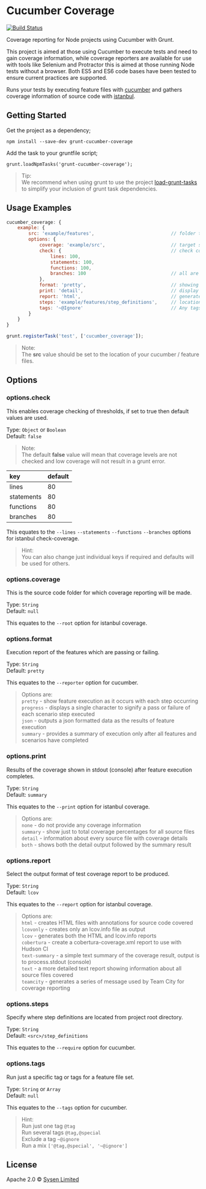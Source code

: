 # Cucumber Coverage

[![Build Status](https://travis-ci.org/sysen-limited/grunt-cucumber-coverage.svg?branch=master)](https://travis-ci.org/sysen-limited/grunt-cucumber-coverage)

Coverage reporting for Node projects using Cucumber with Grunt.

This project is aimed at those using Cucumber to execute tests and need to gain coverage information,
while coverage reporters are available for use with tools like Selenium and Protractor this is aimed at those running Node tests without a browser.
Both ES5 and ES6 code bases have been tested to ensure current practices are supported.

Runs your tests by executing feature files with [cucumber](https://github.com/cucumber/cucumber-js) and gathers coverage information of source code with [istanbul](https://github.com/gotwarlost/istanbul).

## Getting Started

Get the project as a dependency;

```
npm install --save-dev grunt-cucumber-coverage
```

Add the task to your gruntfile script;

```
grunt.loadNpmTasks('grunt-cucumber-coverage');
```

> Tip:  
> We recommend when using grunt to use the project [load-grunt-tasks](https://www.github.com/sindresorhus/load-grunt-tasks) to simplify your inclusion of grunt task dependencies.

## Usage Examples

```javascript
cucumber_coverage: {
    example: {
        src: 'example/features',                            // folder to the tests to execute
        options: {
            coverage: 'example/src',                        // target source code to perform coverage of
            check: {                                        // check coverage meets minimum requirements of project
                lines: 100,
                statements: 100,
                functions: 100,
                branches: 100                               // all are percentages to use during checks
            },
            format: 'pretty',                               // showing output of feature execution (default: pretty)
            print: 'detail',                                // display results of coverage to console (default: summary)
            report: 'html',                                 // generate a coverage report (default: lcov)
            steps: 'example/features/step_definitions',     // location of step definitions to support feature tests
            tags: '~@Ignore'                                // Any tags you might want to limit / exclude from running
        }
    }
}

grunt.registerTask('test', ['cucumber_coverage']);
```

> Note:  
> The **src** value should be set to the location of your cucumber / feature files.

## Options

### options.check
This enables coverage checking of thresholds, if set to true then default values are used.

Type: `Object` or `Boolean`  
Default: `false`

> Note:  
> The default **false** value will mean that coverage levels are not checked and low coverage will not result in a grunt error.

| key | default |
| :--- | :--- |
| lines | 80 |
| statements | 80 |
| functions | 80 |
| branches | 80 |

This equates to the `--lines` `--statements` `--functions` `--branches` options for istanbul check-coverage.

> Hint:  
> You can also change just individual keys if required and defaults will be used for others.

### options.coverage
This is the source code folder for which coverage reporting will be made.

Type: `String`  
Default: `null`

This equates to the `--root` option for istanbul coverage.

### options.format
Execution report of the features which are passing or failing.

Type: `String`  
Default: `pretty`

This equates to the `--reporter` option for cucumber.

> Options are:  
> `pretty` - show feature execution as it occurs with each step occurring  
> `progress` - displays a single character to signify a pass or failure of each scenario step executed  
> `json` - outputs a json formatted data as the results of feature execution  
> `summary` - provides a summary of execution only after all features and scenarios have completed

### options.print
Results of the coverage shown in stdout (console) after feature execution completes.

Type: `String`  
Default: `summary`

This equates to the `--print` option for istanbul coverage.

> Options are:  
> `none` - do not provide any coverage information  
> `summary` - show just to total coverage percentages for all source files  
> `detail` - information about every source file with coverage details  
> `both` - shows both the detail output followed by the summary result

### options.report
Select the output format of test coverage report to be produced.

Type: `String`  
Default: `lcov`

This equates to the `--report` option for istanbul coverage.

> Options are:  
> `html` - creates HTML files with annotations for source code covered  
> `lcovonly` - creates only an lcov.info file as output  
> `lcov` - generates both the HTML and lcov.info reports  
> `cobertura` - create a cobertura-coverage.xml report to use with Hudson CI  
> `text-summary` - a simple text summary of the coverage result, output is to process.stdout (console)  
> `text` - a more detailed text report showing information about all source files covered  
> `teamcity` - generates a series of message used by Team City for coverage reporting

### options.steps
Specify where step definitions are located from project root directory.

Type: `String`  
Default: `<src>/step_definitions`

This equates to the `--require` option for cucumber.

### options.tags
Run just a specific tag or tags for a feature file set.

Type: `String` or `Array`  
Default: `null`

This equates to the `--tags` option for cucumber.

> Hint:  
> Run just one tag `@tag`  
> Run several tags `@tag,@special`  
> Exclude a tag `~@ignore`  
> Run a mix `['@tag,@special', '~@ignore']`

## License

Apache 2.0 © [Sysen Limited](http://www.sysen.co.uk)
